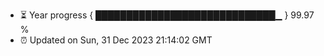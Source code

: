 - ⏳ Year progress { █████████████████████████████▁ } 99.97 %
- ⏰ Updated on Sun, 31 Dec 2023 21:14:02 GMT

